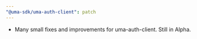 ```yaml
---
"@uma-sdk/uma-auth-client": patch
---
```


- Many small fixes and improvements for uma-auth-client. Still in Alpha.
